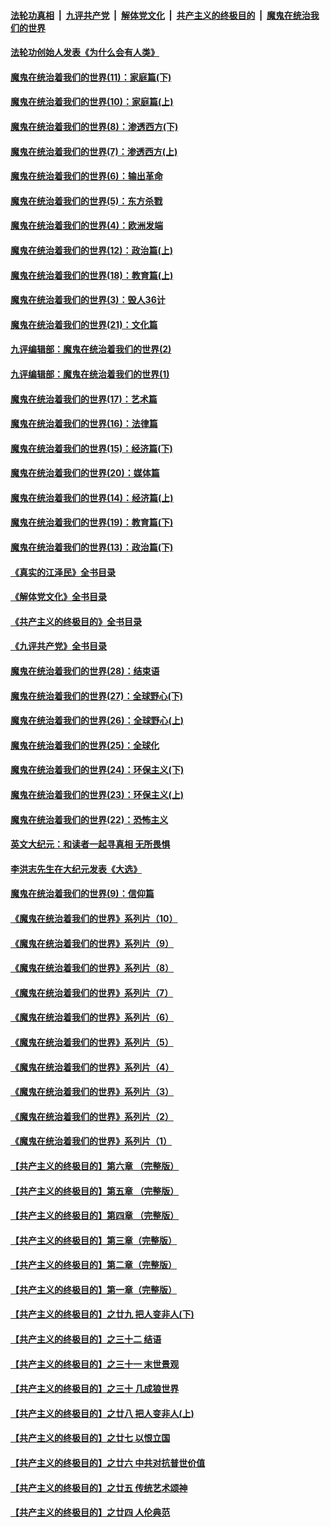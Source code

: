 ####  [法轮功真相](../../../../basic/blob/master/README.md?t=04022011) &nbsp;|&nbsp; [九评共产党](../../../../9ping.md/blob/master/README.md?t=04022011) &nbsp;|&nbsp; [解体党文化](../../../../jtdwh.md/blob/master/README.md?t=04022011)  &nbsp;|&nbsp; [共产主义的终极目的](../../../../gczydzjmd.md/blob/master/README.md?t=04022011) &nbsp;|&nbsp; [魔鬼在统治我们的世界](../../../../mgztzwmdsj.md/blob/master/README.md?t=04022011) 

#### [法轮功创始人发表《为什么会有人类》](../pages/nsc422/n13912117.md?t=04022011) 

#### [魔鬼在统治着我们的世界(11)：家庭篇(下)](../pages/nsc422/n10440961.md?t=04022011) 

#### [魔鬼在统治着我们的世界(10)：家庭篇(上)](../pages/nsc422/n10435448.md?t=04022011) 

#### [魔鬼在统治着我们的世界(8)：渗透西方(下)](../pages/nsc422/n10429603.md?t=04022011) 

#### [魔鬼在统治着我们的世界(7)：渗透西方(上)](../pages/nsc422/n10426013.md?t=04022011) 

#### [魔鬼在统治着我们的世界(6)：输出革命](../pages/nsc422/n10421536.md?t=04022011) 

#### [魔鬼在统治着我们的世界(5)：东方杀戮](../pages/nsc422/n10417707.md?t=04022011) 

#### [魔鬼在统治着我们的世界(4)：欧洲发端](../pages/nsc422/n10414890.md?t=04022011) 

#### [魔鬼在统治着我们的世界(12)：政治篇(上)](../pages/nsc422/n10444576.md?t=04022011) 

#### [魔鬼在统治着我们的世界(18)：教育篇(上)](../pages/nsc422/n10526970.md?t=04022011) 

#### [魔鬼在统治着我们的世界(3)：毁人36计](../pages/nsc422/n10411583.md?t=04022011) 

#### [魔鬼在统治着我们的世界(21)：文化篇](../pages/nsc422/n10597706.md?t=04022011) 

#### [九评编辑部：魔鬼在统治着我们的世界(2)](../pages/nsc422/n10410036.md?t=04022011) 

#### [九评编辑部：魔鬼在统治着我们的世界(1)](../pages/nsc422/n10406825.md?t=04022011) 

#### [魔鬼在统治着我们的世界(17)：艺术篇](../pages/nsc422/n10499093.md?t=04022011) 

#### [魔鬼在统治着我们的世界(16)：法律篇](../pages/nsc422/n10485969.md?t=04022011) 

#### [魔鬼在统治着我们的世界(15)：经济篇(下)](../pages/nsc422/n10469975.md?t=04022011) 

#### [魔鬼在统治着我们的世界(20)：媒体篇](../pages/nsc422/n10586579.md?t=04022011) 

#### [魔鬼在统治着我们的世界(14)：经济篇(上)](../pages/nsc422/n10457370.md?t=04022011) 

#### [魔鬼在统治着我们的世界(19)：教育篇(下)](../pages/nsc422/n10564808.md?t=04022011) 

#### [魔鬼在统治着我们的世界(13)：政治篇(下)](../pages/nsc422/n10448270.md?t=04022011) 

#### [《真实的江泽民》全书目录](../pages/nsc422/n13721399.md?t=04022011) 

#### [《解体党文化》全书目录](../pages/nsc422/n13721157.md?t=04022011) 

#### [《共产主义的终极目的》全书目录](../pages/nsc422/n13721048.md?t=04022011) 

#### [《九评共产党》全书目录](../pages/nsc422/n13708085.md?t=04022011) 

#### [魔鬼在统治着我们的世界(28)：结束语](../pages/nsc422/n10936246.md?t=04022011) 

#### [魔鬼在统治着我们的世界(27)：全球野心(下)](../pages/nsc422/n10928319.md?t=04022011) 

#### [魔鬼在统治着我们的世界(26)：全球野心(上)](../pages/nsc422/n10900318.md?t=04022011) 

#### [魔鬼在统治着我们的世界(25)：全球化](../pages/nsc422/n10788205.md?t=04022011) 

#### [魔鬼在统治着我们的世界(24)：环保主义(下)](../pages/nsc422/n10695307.md?t=04022011) 

#### [魔鬼在统治着我们的世界(23)：环保主义(上)](../pages/nsc422/n10688613.md?t=04022011) 

#### [魔鬼在统治着我们的世界(22)：恐怖主义](../pages/nsc422/n10614727.md?t=04022011) 

#### [英文大纪元：和读者一起寻真相 无所畏惧](../pages/nsc422/n12542027.md?t=04022011) 

#### [李洪志先生在大纪元发表《大选》](../pages/nsc422/n12534746.md?t=04022011) 

#### [魔鬼在统治着我们的世界(9)：信仰篇](../pages/nsc422/n10432159.md?t=04022011) 

#### [《魔鬼在统治着我们的世界》系列片（10）](../pages/nsc422/n12292670.md?t=04022011) 

#### [《魔鬼在统治着我们的世界》系列片（9）](../pages/nsc422/n12290859.md?t=04022011) 

#### [《魔鬼在统治着我们的世界》系列片（8）](../pages/nsc422/n12287445.md?t=04022011) 

#### [《魔鬼在统治着我们的世界》系列片（7）](../pages/nsc422/n12283425.md?t=04022011) 

#### [《魔鬼在统治着我们的世界》系列片（6）](../pages/nsc422/n12282314.md?t=04022011) 

#### [《魔鬼在统治着我们的世界》系列片（5）](../pages/nsc422/n12281419.md?t=04022011) 

#### [《魔鬼在统治着我们的世界》系列片（4）](../pages/nsc422/n12274024.md?t=04022011) 

#### [《魔鬼在统治着我们的世界》系列片（3）](../pages/nsc422/n12271322.md?t=04022011) 

#### [《魔鬼在统治着我们的世界》系列片（2）](../pages/nsc422/n12269049.md?t=04022011) 

#### [《魔鬼在统治着我们的世界》系列片（1）](../pages/nsc422/n12267575.md?t=04022011) 

#### [【共产主义的终极目的】第六章 （完整版）](../pages/nsc422/n11428913.md?t=04022011) 

#### [【共产主义的终极目的】第五章 （完整版）](../pages/nsc422/n11428912.md?t=04022011) 

#### [【共产主义的终极目的】第四章 （完整版）](../pages/nsc422/n11428907.md?t=04022011) 

#### [【共产主义的终极目的】第三章（完整版）](../pages/nsc422/n11428848.md?t=04022011) 

#### [【共产主义的终极目的】第二章（完整版）](../pages/nsc422/n11428831.md?t=04022011) 

#### [【共产主义的终极目的】第一章（完整版）](../pages/nsc422/n11417651.md?t=04022011) 

#### [【共产主义的终极目的】之廿九 把人变非人(下)](../pages/nsc422/n11344140.md?t=04022011) 

#### [【共产主义的终极目的】之三十二 结语](../pages/nsc422/n11360535.md?t=04022011) 

#### [【共产主义的终极目的】之三十一 末世景观](../pages/nsc422/n11351129.md?t=04022011) 

#### [【共产主义的终极目的】之三十 几成狼世界](../pages/nsc422/n11348280.md?t=04022011) 

#### [【共产主义的终极目的】之廿八 把人变非人(上)](../pages/nsc422/n11340492.md?t=04022011) 

#### [【共产主义的终极目的】之廿七 以恨立国](../pages/nsc422/n11336944.md?t=04022011) 

#### [【共产主义的终极目的】之廿六 中共对抗普世价值](../pages/nsc422/n11324785.md?t=04022011) 

#### [【共产主义的终极目的】之廿五 传统艺术颂神](../pages/nsc422/n11296396.md?t=04022011) 

#### [【共产主义的终极目的】之廿四 人伦典范](../pages/nsc422/n11296397.md?t=04022011) 

